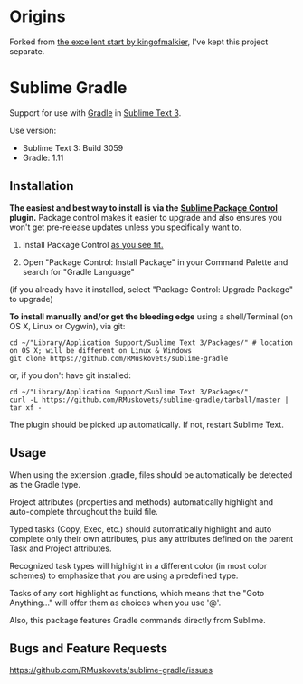 # Origins

Forked from [the excellent start by kingofmalkier](https://github.com/kingofmalkier/sublime-gradle), I've kept this project separate.

# Sublime Gradle

Support for use with [Gradle](http://www.gradle.org/) in [Sublime Text 3](http://www.sublimetext.com/3).

Use version:

* Sublime Text 3: Build 3059
* Gradle: 1.11

## Installation

**The easiest and best way to install is via the** [**Sublime Package Control**](http://wbond.net/sublime_packages/package_control) **plugin.** Package control makes it easier to upgrade and also ensures you won't get pre-release updates unless you specifically want to.

1. Install Package Control [as you see fit.](https://sublime.wbond.net/installation)

2. Open "Package Control: Install Package" in your Command Palette and search for "Gradle Language"

(if you already have it installed, select "Package Control: Upgrade Package" to upgrade)

**To install manually and/or get the bleeding edge** using a shell/Terminal (on OS X, Linux or Cygwin), via git:

    cd ~/"Library/Application Support/Sublime Text 3/Packages/" # location on OS X; will be different on Linux & Windows
    git clone https://github.com/RMuskovets/sublime-gradle

or, if you don't have git installed:

    cd ~/"Library/Application Support/Sublime Text 3/Packages/"
    curl -L https://github.com/RMuskovets/sublime-gradle/tarball/master | tar xf -

The plugin should be picked up automatically. If not, restart Sublime Text.

## Usage

When using the extension .gradle, files should be automatically be detected as the Gradle type.

Project attributes (properties and methods) automatically highlight and auto-complete throughout the build file.

Typed tasks (Copy, Exec, etc.) should automatically highlight and auto complete only their own attributes, plus any attributes defined on the parent Task and Project attributes.

Recognized task types will highlight in a different color (in most color schemes) to emphasize that you are using a predefined type.

Tasks of any sort highlight as functions, which means that the "Goto Anything..." will offer them as choices when you use '@'.

Also, this package features Gradle commands directly from Sublime.

## Bugs and Feature Requests

<https://github.com/RMuskovets/sublime-gradle/issues>
